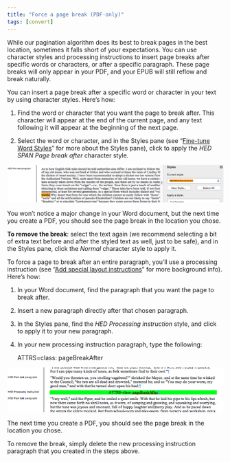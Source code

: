 ```yaml
---
title: "Force a page break (PDF-only)"
tags: [convert]
---
```

 
<html><body><section data-type="chapter" class="hsecchapter" data-hederis-type="hsecchapter" id="force-page-break" data-pi-attrs="id: force-page-break; data-tags: convert;" role="doc-chapter" data-tags="convert" data-author-name=" " data-book-title=" " title="Force a page break (PDF-only)"><p class="hblkp" data-hederis-type="hblkp" id="pm40j8diW">While our pagination algorithm does its best to break pages in the best location, sometimes it falls short of your expectations. You can use character styles and processing instructions to insert page breaks after specific words or characters, or after a specific paragraph. These page breaks will only appear in your PDF, and your EPUB will still reflow and break naturally.</p><section class="hwprsubsection" data-hederis-type="hwprsubsection" id="p8K2eoHCz" data-type="subsection" title="Subsection 1"><p class="hblkp" data-hederis-type="hblkp" id="pFm6ejf5w">You can insert a page break after a specific word or character in your text by using character styles. Here&#8217;s how:</p><ol class="hwprnumlist" data-hederis-type="hwprnumlist" id="pp3uDsu6V"><li class="hblkoli" data-hederis-type="hblkoli" id="lim0MPcNzs"><p class="hblkoli" data-hederis-type="hblklip" id="pRyJEPojq">Find the word or character that you want the page to break after. This character will appear at the end of the current page, and any text following it will appear at the beginning of the next page.</p></li><li class="hblkoli" data-hederis-type="hblkoli" id="liB5nHY8Nv"><p class="hblkoli" data-hederis-type="hblklip" id="pgp1ir28T">Select the word or character, and in the Styles pane (see &#8220;<a href="{% link _docs/fine-tune-styles.md %}" class="hspana" data-hederis-type="hspana" id="pf3H1pdWZ">Fine-tune Word Styles</a>&#8221; for more about the Styles pane), click to apply the <em data-hederis-type="hspanem" id="pDZeiZVJT">HED SPAN <em class="hspanem" data-hederis-type="hspanem" id="pQzvMCAXN">Page break after </em></em>character style<em class="hspanem" data-hederis-type="hspanem" id="phD1rLjUg">.</em></p></li></ol><img data-hederis-type="hblkimg" class="hblkimg" id="pbkVRkVm0" src="/images/forcecharbr.png" data-img-src="/images/forcecharbr.png"/><p class="hblkp" data-hederis-type="hblkp" id="p5Xe6oxbO">You won&#8217;t notice a major change in your Word document, but the next time you create a PDF, you should see the page break in the location you chose.</p><p class="hblkp" data-hederis-type="hblkp" id="pS1bQqEa2"><strong data-hederis-type="hspanstrong" id="pJwVmzm7c">To remove the break</strong>: select the text again (we recommend selecting a bit of extra text before and after the styled text as well, just to be safe), and in the Styles pane, click the <em class="hspanem" data-hederis-type="hspanem" id="p5EIDvTF7">Normal</em> character style to apply it.</p></section><section class="hwprsubsection" data-hederis-type="hwprsubsection" id="pmqtsn8Bq" data-type="subsection" title="Subsection 2"><p class="hblkp" data-hederis-type="hblkp" id="pqDMfayEK">To force a page to break after an entire paragraph, you&#8217;ll use a processing instruction (see &#8220;<a href="{% link _docs/custom-design.md %}" class="hspana" data-hederis-type="hspana" id="pBHgTHLD4">Add special layout instructions</a>&#8221; for more background info). Here&#8217;s how:</p><ol class="hwprnumlist" data-hederis-type="hwprnumlist" id="pBVSF5S49"><li class="hblkoli" data-hederis-type="hblkoli" id="liFgQKYDgA"><p class="hblkoli" data-hederis-type="hblklip" id="pfGq4G92U">In your Word document, find the paragraph that you want the page to break after.</p></li><li class="hblkoli" data-hederis-type="hblkoli" id="lijipDZ5pM"><p class="hblkoli" data-hederis-type="hblklip" id="pZ11gRy6I">Insert a new paragraph directly after that chosen paragraph.</p></li><li class="hblkoli" data-hederis-type="hblkoli" id="lilxZvadQg"><p class="hblkoli" data-hederis-type="hblklip" id="pHZZZcNVV">In the Styles pane, find the <em class="hspanem" data-hederis-type="hspanem" id="piM7r4p7i">HED Processing instruction</em> style, and click to apply it to your new paragraph.</p></li><li class="hblkoli" data-hederis-type="hblkoli" id="liVKo0eEmJ"><p class="hblkoli" data-hederis-type="hblklip" id="pkC3qw78Z">In your new processing instruction paragraph, type the following:</p><div class="hwprliteral" data-hederis-type="hwprliteral" id="pWJi4XHds" data-type="programlisting" role="doc-example"><p class="hblkp" data-hederis-type="hblkp" id="p7EfvOPvs">ATTRS=class: pageBreakAfter</p></div></li></ol><img data-hederis-type="hblkimg" class="hblkimg" id="pikBFhod2" src="/images/forcebr.png" data-img-src="/images/forcebr.png"/><p class="hblkp" data-hederis-type="hblkp" id="p8S4iaG3s">The next time you create a PDF, you should see the page break in the location you chose.</p><p class="hblkp" data-hederis-type="hblkp" id="pPLPYAQ3h">To remove the break, simply delete the new processing instruction paragraph that you created in the steps above.</p></section></section></body></html>
